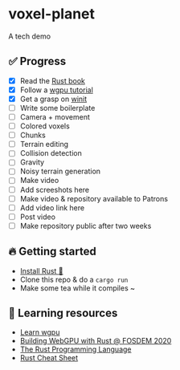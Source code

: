 # voxel-planet

A tech demo

## ✅ Progress

- [X] Read the [Rust book](https://doc.rust-lang.org/stable/book/)
- [X] Follow a [wgpu tutorial](https://sotrh.github.io/learn-wgpu/)
- [X] Get a grasp on [winit](https://crates.io/crates/winit)
- [ ] Write some boilerplate
- [ ] Camera + movement
- [ ] Colored voxels
- [ ] Chunks
- [ ] Terrain editing
- [ ] Collision detection
- [ ] Gravity
- [ ] Noisy terrain generation
- [ ] Make video
- [ ] Add screeshots here
- [ ] Make video & repository available to Patrons
- [ ] Add video link here
- [ ] Post video
- [ ] Make repository public after two weeks

## 🔥 Getting started

- [Install Rust 🦀](https://www.rust-lang.org)
- Clone this repo & do a `cargo run`
- Make some tea while it compiles ~

## 🌈 Learning resources

- [Learn wgpu](https://sotrh.github.io/learn-wgpu/)
- [Building WebGPU with Rust @ FOSDEM 2020](https://www.youtube.com/watch?v=vV8mwo65kR8)
- [The Rust Programming Language](https://doc.rust-lang.org/stable/book/)
- [Rust Cheat Sheet](https://cheats.rs/)